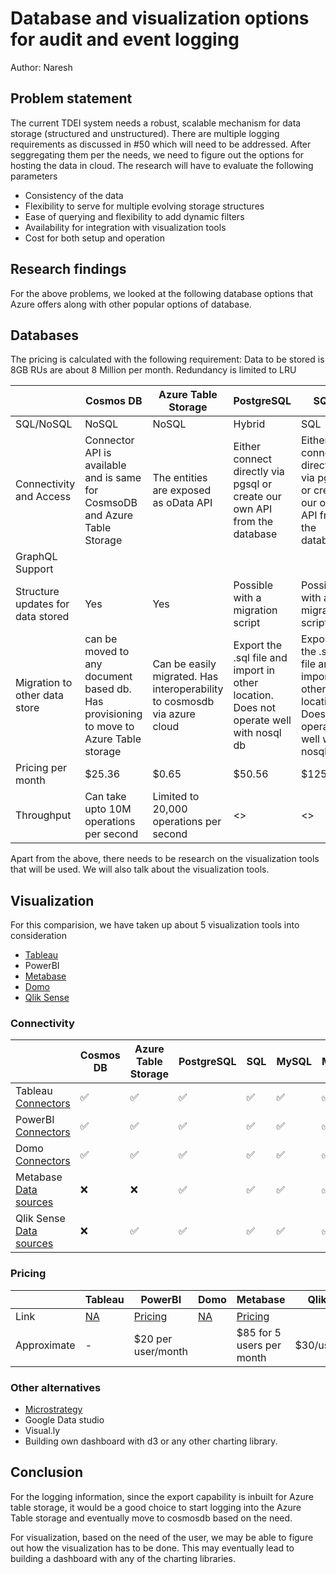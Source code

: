 # Database and visualization options for audit and event logging

Author: Naresh

## Problem statement
The current TDEI system needs a robust, scalable mechanism for data storage (structured and unstructured). There are multiple logging requirements as discussed in #50 which will need to be addressed.
After seggregating them per the needs, we need to figure out the options for hosting the data in cloud. The research will have to evaluate the following parameters

- Consistency of the data
- Flexibility to serve for multiple evolving storage structures
- Ease of querying and flexibility to add dynamic filters
- Availability for integration with visualization tools
- Cost for both setup and operation

## Research findings

For the above problems, we looked at the following database options that Azure offers along with other popular options of database.

## Databases 

The pricing is calculated with the following requirement:
Data to be stored is 8GB
RUs are about 8 Million per month.
Redundancy is limited to LRU

| | Cosmos DB | Azure Table Storage | PostgreSQL | SQL | MySQL | MongoDB |
|-|-|-|-|-|-|-|
| SQL/NoSQL | NoSQL | NoSQL | Hybrid | SQL | SQL | NoSQL |
| Connectivity and Access | Connector API is available and is same for CosmsoDB and Azure Table Storage | The entities are exposed as oData API | Either connect directly via pgsql or create our own API from the database | Either connect directly via pgsql or create our own API from the database| Either connect directly via pgsql or create our own API from the database| MongoDB Query API is available |
| GraphQL Support | | | | | |
| Structure updates for data stored | Yes | Yes | Possible with a migration script | Possible with a migration script | Possible with a migration script |
| Migration to other data store | can be moved to any document based db. Has provisioning to move to Azure Table storage | Can be easily migrated. Has interoperability to cosmosdb via azure cloud | Export the .sql file and import in other location. Does not operate well with nosql db | Export the .sql file and import in other location. Does not operate well with nosql db| Export the .sql file and import in other location. Does not operate well with nosql db| Can be exported as a .json file and re-imported|
| Pricing per month | $25.36 | $0.65 | $50.56 | $125.22 | $124.83 | (about) $20 (serverless) |
| Throughput | Can take upto 10M operations per second | Limited to 20,000 operations per second | <> | <> | <> | 100k operations per second|

Apart from the above, there needs to be research on the visualization tools that will be used. We will also talk about the visualization tools.

## Visualization

For this comparision, we have taken up about 5 visualization tools into consideration
- [Tableau](https://www.tableau.com/)
- PowerBI
- [Metabase](https://www.metabase.com/)
- [Domo](https://www.domo.com)
- [Qlik Sense](https://www.qlik.com/us/products/qlik-sense)


### Connectivity

| | Cosmos DB | Azure Table Storage | PostgreSQL | SQL | MySQL | MongoDB |
|-|-|-|-|-|-|-|
| Tableau [Connectors](https://help.tableau.com/current/pro/desktop/en-us/exampleconnections_overview.htm) | :white_check_mark: | :white_check_mark: | :white_check_mark: | :white_check_mark: | :white_check_mark: | :white_check_mark:|
| PowerBI [Connectors](https://learn.microsoft.com/en-us/power-query/connectors/) | :white_check_mark: | :white_check_mark: | :white_check_mark: | :white_check_mark: | :white_check_mark: |  :white_check_mark:|
| Domo [Connectors](https://www.domo.com/appstore/apps?q=azure)| :white_check_mark: | :white_check_mark: | :white_check_mark: | :white_check_mark: | :white_check_mark: | :white_check_mark: |
| Metabase [Data sources](https://www.metabase.com/data_sources/)| :x:  | :x: | :white_check_mark: | :white_check_mark: | :white_check_mark: | :white_check_mark: |
| Qlik Sense [Data sources](https://www.qlik.com/us/products/qlik-sense/data-sources) | :x: | :white_check_mark: | :white_check_mark: | :white_check_mark: | :white_check_mark:|:white_check_mark:|

### Pricing

| | Tableau | PowerBI | Domo | Metabase | Qlik Sense |
|-|-|-|-|-|-|
| Link | [NA]() | [Pricing](https://powerbi.microsoft.com/en-us/pricing/) | [NA](https://www.domo.com/pricing) | [Pricing](https://www.metabase.com/pricing) | |
| Approximate | - | $20 per user/month | | $85 for 5 users per month | $30/user/month |

### Other alternatives
- [Microstrategy](https://www.microstrategy.com/en)
- Google Data studio
- Visual.ly
- Building own dashboard with d3 or any other charting library.



## Conclusion
For the logging information, since the export capability is inbuilt for Azure table storage, it would be a good choice to start logging into the Azure Table storage and eventually move
to cosmosdb based on the need.

For visualization, based on the need of the user, we may be able to figure out how the visualization has to be done. This may eventually lead to building a dashboard with any 
of the charting libraries.